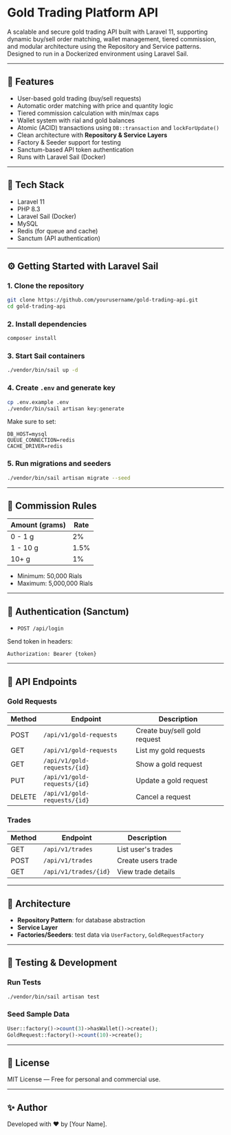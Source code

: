 # Gold Trading Platform API

A scalable and secure gold trading API built with Laravel 11, supporting dynamic buy/sell order matching, wallet management, tiered commission, and modular architecture using the Repository and Service patterns. Designed to run in a Dockerized environment using Laravel Sail.

---

## 🚀 Features

* User-based gold trading (buy/sell requests)
* Automatic order matching with price and quantity logic
* Tiered commission calculation with min/max caps
* Wallet system with rial and gold balances
* Atomic (ACID) transactions using `DB::transaction` and `lockForUpdate()`
* Clean architecture with **Repository & Service Layers**
* Factory & Seeder support for testing
* Sanctum-based API token authentication
* Runs with Laravel Sail (Docker)

---

## 🧰 Tech Stack

* Laravel 11
* PHP 8.3
* Laravel Sail (Docker)
* MySQL
* Redis (for queue and cache)
* Sanctum (API authentication)

---

## ⚙️ Getting Started with Laravel Sail

### 1. Clone the repository

```bash
git clone https://github.com/yourusername/gold-trading-api.git
cd gold-trading-api
```

### 2. Install dependencies

```bash
composer install
```

### 3. Start Sail containers

```bash
./vendor/bin/sail up -d
```

### 4. Create `.env` and generate key

```bash
cp .env.example .env
./vendor/bin/sail artisan key:generate
```

Make sure to set:

```
DB_HOST=mysql
QUEUE_CONNECTION=redis
CACHE_DRIVER=redis
```

### 5. Run migrations and seeders

```bash
./vendor/bin/sail artisan migrate --seed
```

---

## 💼 Commission Rules

| Amount (grams) | Rate |
| -------------- | ---- |
| 0 - 1 g        | 2%   |
| 1 - 10 g       | 1.5% |
| 10+ g          | 1%   |

* Minimum: 50,000 Rials
* Maximum: 5,000,000 Rials

---

## 🔐 Authentication (Sanctum)

* `POST /api/login`

Send token in headers:

```http
Authorization: Bearer {token}
```

---

## 📡 API Endpoints

### Gold Requests

| Method | Endpoint                     | Description                  |
|--------|------------------------------|------------------------------|
| POST   | `/api/v1/gold-requests`      | Create buy/sell gold request |
| GET    | `/api/v1/gold-requests`      | List my gold requests        |
| GET    | `/api/v1/gold-requests/{id}` | Show a gold request          | 
| PUT    | `/api/v1/gold-requests/{id}` |   Update a gold request      | 
| DELETE | `/api/v1/gold-requests/{id}` | Cancel a request             |

### Trades

| Method | Endpoint              | Description        |
|--------|-----------------------|--------------------|
| GET    | `/api/v1/trades`      | List user's trades |
| POST   | `/api/v1/trades`      | Create users trade |
| GET    | `/api/v1/trades/{id}` | View trade details |

---

## 🧱 Architecture

* **Repository Pattern**: for database abstraction
* **Service Layer**
* **Factories/Seeders**: test data via `UserFactory`, `GoldRequestFactory`

---

## 🧪 Testing & Development

### Run Tests

```bash
./vendor/bin/sail artisan test
```

### Seed Sample Data

```php
User::factory()->count(3)->hasWallet()->create();
GoldRequest::factory()->count(10)->create();
```

---

## 📄 License

MIT License — Free for personal and commercial use.

---

## ✨ Author

Developed with ❤️ by \[Your Name].
